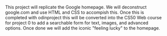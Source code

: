 This project will replicate the Google homepage. We will deconstruct google.com and use HTML and CSS to accompish this. Once this is completed with odinproject this will be converted into the CS50 Web course for project 0 to add a searchable form for text, images, and advanced options. Once done we will add the iconic "feeling lucky" to the homepage.
